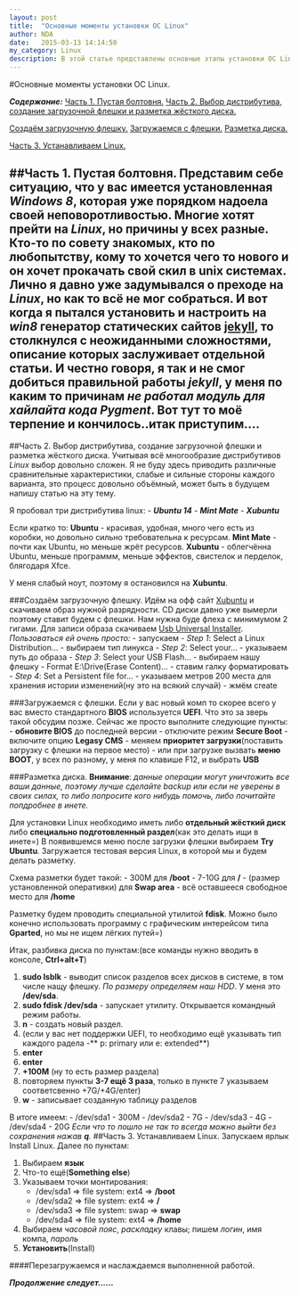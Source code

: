 ```yaml
---
layout: post
title:  "Основные моменты установки ОС Linux"
author: NDA
date:   2015-03-13 14:14:50
my_category: Linux
description: В этой статье представлены основные этапы установки ОС Linux. Описан процесс первоначальной настройки системы. Создание окружения для web разработчика.
---
```

#Основные моменты установки ОС Linux.

***Содержание:***
[Часть 1. Пустая болтовня.](#1)
[Часть 2. Выбор дистрибутива, создание загрузочной флешки и разметка жёсткого диска.](#2)  

[Создаём загрузочную флешку.](#_1)
[Загружаемся с флешки.](#_2)
[Разметка диска.](#_3)

[Часть 3. Устанавливаем Linux.](#3-linux)

##Часть 1. Пустая болтовня.
Представим себе ситуацию, что у вас имеется установленная *Windows 8*, которая уже порядком надоела своей неповоротливостью. Многие хотят прейти на *Linux*, но причины у всех разные. Кто-то по совету знакомых, кто по любопытству, кому то хочется чего то нового и он хочет прокачать свой скил в unix системах. Лично я давно уже задумывался о преходе на *Linux*, но как то всё не мог собраться. И вот когда я пытался установить и настроить на *win8* генератор статических сайтов [jekyll](htttp://jekyllrb.com), то столкнулся с неожиданными сложностями, описание которых заслуживает отдельной статьи. И честно говоря, я так и не смог добиться правильной работы *jekyll*, у меня по каким то причинам *не работал модуль для хайлайта кода **Pygment***.
Вот тут то моё терпение и кончилось..итак приступим....
---

##Часть 2. Выбор дистрибутива, создание загрузочной флешки и разметка жёсткого диска.
Учитывая всё многообразие дистрибутивов *Linux* выбор довольно сложен. Я не буду здесь приводить различные сравнительные характеристики, слабые и сильные стороны каждого варианта, это процесс довольно объёмный, может быть в будущем напишу статью на эту тему.

Я пробовал три дистрибутива linux:
    - ***Ubuntu 14***
    - ***Mint Mate***
    - ***Xubuntu***
    
Если кратко то:
 **Ubuntu**  - красивая, удобная, много чего есть из коробки, но довольно сильно требовательна к ресурсам.
 **Mint Mate** - почти как Ubuntu, но меньше жрёт ресурсов.
 **Xubuntu** - облегчённа Ubuntu, меньше программм, меньше эффектов, свистелок и перделок, блягодаря Xfce.

 У меня слабый ноут, поэтому я остановился на **Xubuntu**.

###Создаём загрузочную флешку.
 Идём на офф сайт [Xubuntu](http://xubuntu.org/getxubuntu/) и скачиваем образ нужной разрядности.
 CD диски давно уже вымерли поэтому ставит будем с флешки.
 Нам нужна буде флеха с минимумом 2 гигами. Для записи образа скачиваем [Usb Universal Installer](http://www.pendrivelinux.com/universal-usb-installer-easy-as-1-2-3/). *Пользоваться ей очень просто:*
    - запускаем
    - *Step 1*: Select a Linux Distribution... - выбираем тип линукса
    - *Step 2*: Select your... - указываем путь до образа
    - *Step 3*: Select your USB Flash... - выбираем нашу флешку
    - Format E:\Drive(Erase Content)... - ставим галку форматировать
    - *Step 4*: Set a Persistent file for... - указываем метров 200 места для хранения истории изменений(ну это на всякий случай)
    - жмём create 


###Загружаемся с флешки.
Если у вас новый комп то скорее всего у вас вместо стандартного **BIOS** используется **UEFI**. Что это за зверь такой обсудим позже. Сейчас же просто выполните следующие пункты:
    - **обновите BIOS** до последней версии
    - отключите режим **Secure Boot**
    - включите опцию **Legasy CMS**
    - меняем **приоритет загрузки**(поставить загрузку с флешки на первое место)
    - или при загрузке вызвать **меню BOOT**, у всех по разному, у меня по клавише F12, и выбрать **USB**

###Разметка диска.
**Внимание**: *данные операции могут уничтожить все ваши данные, поэтому лучше сделайте backup или если не уверены в своих силах, то либо попросите кого нибудь помочь, либо почитайте попдробнее в инете.* 

Для установки Linux необходимо иметь либо **отдельный жёсткий диск** либо **специально подготовленный раздел**(как это делать ищи в инете=)
В появившемся меню после загрузки флешки выбираем **Try Ubuntu**. Загружается тестовая версия Linux, в которой мы и будем делать разметку.

Схема разметки будет такой:
     - 300M для **/boot**
     - 7-10G для **/**
     - (размер установленной оперативки) для **Swap area**
     - всё оставшееся свободное место для **/home**

Разметку будем проводить специальной утилитой **fdisk**. Можно было конечно использовать программу с графическим интерейсом типа **Gparted**, но мы не ищем лёгких путей=)

Итак, разбивка диска по пунктам:(все команды нужно вводить в консоле, **Ctrl+alt+T**)
 1. **sudo lsblk** - выводит список разделов всех дисков в системе, в том числе нащу флешку. *По размеру определяем наш HDD*. У меня это **/dev/sda**.
 2. **sudo fdisk /dev/sda** - запускает утилиту. Открывается командный режим работы.
 3. **n** - создать новый раздел.
 4. (если у вас нет поддержки UEFI, то необходимо ещё указывать тип каждого радела -** p: primary или e: extended**)
 5. **enter**
 6. **enter**
 7. **+100M** (ну то есть размер раздела)
 8.  повторяем пункты **3-7 ещё 3 раза**, только в пункте 7 указываем соответсвенно +7G/+4G/enter)
 9. **w** - записывает созданную таблицу разделов

В итоге имеем:
    - /dev/sda1 - 300M
    - /dev/sda2 - 7G
    - /dev/sda3 - 4G
    - /dev/sda4 - 20G
        *Если что то пошло не так то всегда можно выйти без сохранения нажав **q**.*
##Часть 3. Устанавливаем Linux.
Запускаем ярлык Install Linux.
Далее по пунктам:
1. Выбираем **язык**
2. Что-то ещё(**Something else**)
3. Указываем точки монтирования:
    - /dev/sda1 => file system: ext4 => **/boot**
    - /dev/sda2 => file system: ext4 => **/**
    - /dev/sda3 => file system: swap => **swap**
    - /dev/sda4 => file system: ext4 => **/home**
4. Выбираем *часовой пояс*, *раскладку* клавы; пишем *логин*, имя компа, *пароль*
5. **Установить**(Install)

####Перезагружаемся и наслаждаемся выполненной работой.

***Продолжение следует......***



